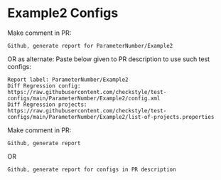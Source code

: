 # Example2 Configs
Make comment in PR:
```
Github, generate report for ParameterNumber/Example2
```
OR as alternate:
Paste below given to PR description to use such test configs:
```
Report label: ParameterNumber/Example2
Diff Regression config: https://raw.githubusercontent.com/checkstyle/test-configs/main/ParameterNumber/Example2/config.xml
Diff Regression projects: https://raw.githubusercontent.com/checkstyle/test-configs/main/ParameterNumber/Example2/list-of-projects.properties
```
Make comment in PR:
```
Github, generate report
```
OR
```
Github, generate report for configs in PR description
```
